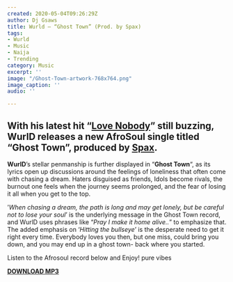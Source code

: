 ```yaml
---
created: 2020-05-04T09:26:29Z
author: Dj Gsaws
title: Wurld – “Ghost Town” (Prod. by Spax)
tags:
- Wurld
- Music
- Naija
- Trending
category: Music
excerpt: ''
image: "/Ghost-Town-artwork-768x764.png"
image_caption: ''
audio: ''

---
```

## With his latest hit “[Love Nobody](https://tooxclusive.com/wurld-love-nobody-prod-by-tmxo/)” still buzzing, WurlD releases a new AfroSoul single titled “Ghost Town”, produced by [Spax](https://www.instagram.com/spaxclassic/).

**WurlD**’s stellar penmanship is further displayed in “**Ghost Town**“, as its lyrics open up discussions around the feelings of loneliness that often come with chasing a dream. Haters disguised as friends, Idols become rivals, the burnout one feels when the journey seems prolonged, and the fear of losing it all when you get to the top.

’_When chasing a dream, the path is long and may get lonely, but be careful not to lose your soul_’ is the underlying message in the Ghost Town record, and WurlD uses phrases like “_Pray I make it home alive.._” to emphasize that. The added emphasis on ‘_Hitting the bullseye_’ is the desperate need to get it right every time. Everybody loves you then, but one miss, could bring you down, and you may end up in a ghost town- back where you started.

Listen to the Afrosoul record below and Enjoy! pure vibes

[**DOWNLOAD MP3**](https://tooxclusive.com/wp-content/uploads/2020/05/WurlD-Ghost-Town.mp3)